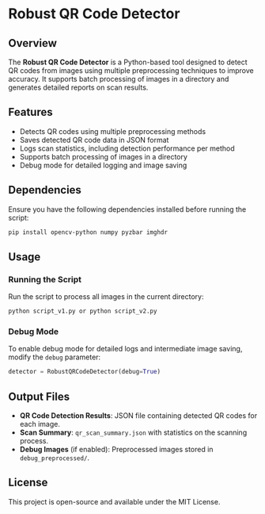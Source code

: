 
# Robust QR Code Detector

## Overview
The **Robust QR Code Detector** is a Python-based tool designed to detect QR codes from images using multiple preprocessing techniques to improve accuracy. It supports batch processing of images in a directory and generates detailed reports on scan results.

## Features
- Detects QR codes using multiple preprocessing methods
- Saves detected QR code data in JSON format
- Logs scan statistics, including detection performance per method
- Supports batch processing of images in a directory
- Debug mode for detailed logging and image saving

## Dependencies
Ensure you have the following dependencies installed before running the script:

```sh
pip install opencv-python numpy pyzbar imghdr
```

## Usage
### Running the Script
Run the script to process all images in the current directory:

```sh
python script_v1.py or python script_v2.py
```

### Debug Mode
To enable debug mode for detailed logs and intermediate image saving, modify the `debug` parameter:

```python
detector = RobustQRCodeDetector(debug=True)
```

## Output Files
- **QR Code Detection Results**: JSON file containing detected QR codes for each image.
- **Scan Summary**: `qr_scan_summary.json` with statistics on the scanning process.
- **Debug Images** (if enabled): Preprocessed images stored in `debug_preprocessed/`.

## License
This project is open-source and available under the MIT License.


